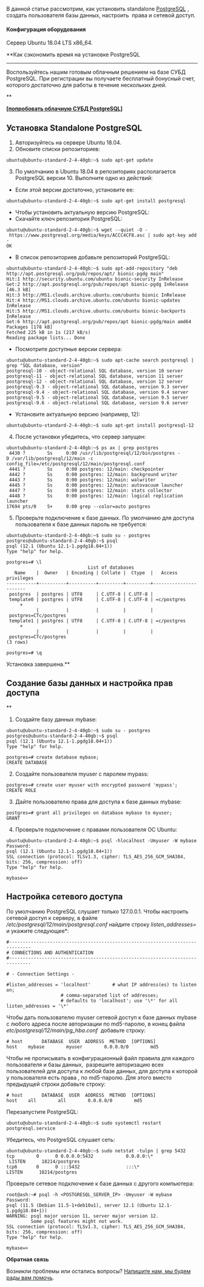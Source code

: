 В данной статье рассмотрим, как установить standalone [PostgreSQL](https://ru.wikipedia.org/wiki/PostgreSQL) [](https://postgrespro.ru/about), создать пользователя базы данных, настроить  права и сетевой доступ.

#### Конфигурация оборудования

Сервер Ubuntu 18.04 LTS x86_64.

\*\*Как сэкономить время на установке PostgreSQL

---

Воспользуйтесь нашим готовым облачным решением на базе СУБД PostgreSQL. При регистрации вы получаете бесплатный бонусный счет, которого достаточно для работы в течение нескольких дней.

\*\*

**[**[**попробовать облачную СУБД PostgreSQL**](https://mcs.mail.ru/databases/)**]**

## Установка Standalone PostgreSQL

1.  Авторизуйтесь на сервере Ubuntu 18.04.
2.  Обновите списки репозиториев:

```
ubuntu@ubuntu-standard-2-4-40gb:~$ sudo apt-get update
```

3.  По умолчанию в Ubuntu 18.04 в репозиториях располагается PostgreSQL версии 10. Выполните одно из действий:

- Если этой версии достаточно, установите ее:

```
ubuntu@ubuntu-standard-2-4-40gb:~$ sudo apt-get install postgresql
```

- Чтобы установить актуальную версию PostgreSQL:
- Скачайте ключ репозитория PostgreSQL:

```
ubuntu@ubuntu-standard-2-4-40gb:~$ wget --quiet -O - https://www.postgresql.org/media/keys/ACCC4CF8.asc | sudo apt-key add -
OK
```

- В список репозиториев добавьте репозиторий PostgreSQL:

```
ubuntu@ubuntu-standard-2-4-40gb:~$ sudo apt-add-repository "deb http://apt.postgresql.org/pub/repos/apt/ bionic-pgdg main"
Hit:1 http://security.ubuntu.com/ubuntu bionic-security InRelease
Get:2 http://apt.postgresql.org/pub/repos/apt bionic-pgdg InRelease [46.3 kB]
Hit:3 http://MS1.clouds.archive.ubuntu.com/ubuntu bionic InRelease
Hit:4 http://MS1.clouds.archive.ubuntu.com/ubuntu bionic-updates InRelease
Hit:5 http://MS1.clouds.archive.ubuntu.com/ubuntu bionic-backports InRelease
Get:6 http://apt.postgresql.org/pub/repos/apt bionic-pgdg/main amd64 Packages [178 kB]
Fetched 225 kB in 1s (217 kB/s)
Reading package lists... Done
```

- Посмотрите доступные версии сервера:

```
ubuntu@ubuntu-standard-2-4-40gb:~$ sudo apt-cache search postgresql | grep "SQL database, version"
postgresql-10 - object-relational SQL database, version 10 server
postgresql-11 - object-relational SQL database, version 11 server
postgresql-12 - object-relational SQL database, version 12 server
postgresql-9.3 - object-relational SQL database, version 9.3 server
postgresql-9.4 - object-relational SQL database, version 9.4 server
postgresql-9.5 - object-relational SQL database, version 9.5 server
postgresql-9.6 - object-relational SQL database, version 9.6 server
```

- Установите актуальную версию (например, 12):

```
ubuntu@ubuntu-standard-2-4-40gb:~$ sudo apt-get install postgresql-12
```

4.  После установки убедитесь, что сервер запущен:

```
ubuntu@ubuntu-standard-2-4-40gb:~$ ps ax | grep postgres
 4430 ?        Ss     0:00 /usr/lib/postgresql/12/bin/postgres -D /var/lib/postgresql/12/main -c config_file=/etc/postgresql/12/main/postgresql.conf
 4441 ?        Ss     0:00 postgres: 12/main: checkpointer
 4442 ?        Ss     0:00 postgres: 12/main: background writer
 4443 ?        Ss     0:00 postgres: 12/main: walwriter
 4445 ?        Ss     0:00 postgres: 12/main: autovacuum launcher
 4447 ?        Ss     0:00 postgres: 12/main: stats collector
 4448 ?        Ss     0:00 postgres: 12/main: logical replication launcher
17694 pts/0    S+     0:00 grep --color=auto postgres
```

5.  Проверьте подключение к базе данных. По умолчанию для доступа пользователя к базе данных пароль не требуется:

```
ubuntu@ubuntu-standard-2-4-40gb:~$ sudo su - postgres
postgres@ubuntu-standard-2-4-40gb:~$ psql
psql (12.1 (Ubuntu 12.1-1.pgdg18.04+1))
Type "help" for help.

postgres=# \l
                              List of databases
   Name    |  Owner   | Encoding | Collate |  Ctype  |   Access privileges
-----------+----------+----------+---------+---------+-----------------------
 postgres  | postgres | UTF8     | C.UTF-8 | C.UTF-8 |
 template0 | postgres | UTF8     | C.UTF-8 | C.UTF-8 | =c/postgres          +
           |          |          |         |         | postgres=CTc/postgres
 template1 | postgres | UTF8     | C.UTF-8 | C.UTF-8 | =c/postgres          +
           |          |          |         |         | postgres=CTc/postgres
(3 rows)

postgres=# \q
```

Установка завершена.\*\*

## Создание базы данных и настройка прав доступа

\*\*

1.  Создайте базу данных mybase:

```
ubuntu@ubuntu-standard-2-4-40gb:~$ sudo su - postgres
postgres@ubuntu-standard-2-4-40gb:~$ psql
psql (12.1 (Ubuntu 12.1-1.pgdg18.04+1))
Type "help" for help.

postgres=# create database mybase;
CREATE DATABASE
```

2.  Создайте пользователя myuser с паролем mypass:

```
postgres=# create user myuser with encrypted password 'mypass';
CREATE ROLE
```

3.  Дайте пользователю права для доступа к базе данных mybase:

```
postgres=# grant all privileges on database mybase to myuser;
GRANT
```

4.  Проверьте подключение с правами пользователя ОС Ubuntu:

```
ubuntu@ubuntu-standard-2-4-40gb:~$ psql -hlocalhost -Umyuser -W mybase
Password:
psql (12.1 (Ubuntu 12.1-1.pgdg18.04+1))
SSL connection (protocol: TLSv1.3, cipher: TLS_AES_256_GCM_SHA384, bits: 256, compression: off)
Type "help" for help.

mybase=>
```

## Настройка сетевого доступа

По умолчанию PostgreSQL слушает только 127.0.0.1. Чтобы настроить сетевой доступ к серверу, в файле _/etc/postgresql/12/main/postgresql.conf_ найдите строку _listen_addresses=_ и укажите следующее\*:

```
#------------------------------------------------------------------------------
# CONNECTIONS AND AUTHENTICATION
#------------------------------------------------------------------------------

# - Connection Settings -

#listen_addresses = 'localhost'        # what IP address(es) to listen on;
                    # comma-separated list of addresses;
                    # defaults to 'localhost'; use '\*' for all
listen_addresses = '\*'
```

Чтобы дать пользователю myuser сетевой доступ к базе данных mybase с любого адреса после авторизации по md5-паролю, в конец файла _etc/postgresql/12/main/pg_hba.conf_  добавьте строку:

```
# host       DATABASE  USER  ADDRESS  METHOD  [OPTIONS]
host    mybase        myuser        0.0.0.0/0        md5
```

Чтобы не прописывать в конфигурационный файл правила для каждого пользователя и базы данных,  разрешите авторизацию всех пользователей для доступа к любой базе данных, для доступа к которой у пользователя есть права , по md5-паролю. Для этого вместо предыдущей строки добавьте строку:

```
# host       DATABASE  USER  ADDRESS  METHOD  [OPTIONS]
host    all        all        0.0.0.0/0        md5
```

Перезапустите PostgreSQL:

```
ubuntu@ubuntu-standard-2-4-40gb:~$ sudo systemctl restart postgresql.service
```

Убедитесь, что PostgreSQL слушает сеть:

```
ubuntu@ubuntu-standard-2-4-40gb:~$ sudo netstat -tulpn | grep 5432
tcp        0      0 0.0.0.0:5432            0.0.0.0:\*               LISTEN      18214/postgres
tcp6       0      0 :::5432                 :::\*                    LISTEN      18214/postgres
```

Проверьте сетевое подключение к базе данных с другого компьютера:

```
root@ash:~# psql -h <POSTGRESQL_SERVER_IP> -Umyuser -W mybase
Password:
psql (11.5 (Debian 11.5-1+deb10u1), server 12.1 (Ubuntu 12.1-1.pgdg18.04+1))
WARNING: psql major version 11, server major version 12.
         Some psql features might not work.
SSL connection (protocol: TLSv1.3, cipher: TLS_AES_256_GCM_SHA384, bits: 256, compression: off)
Type "help" for help.

mybase=>
```

**Обратная связь**

Возникли проблемы или остались вопросы? [Напишите нам, мы будем рады вам помочь](https://mcs.mail.ru/help/contact-us).
